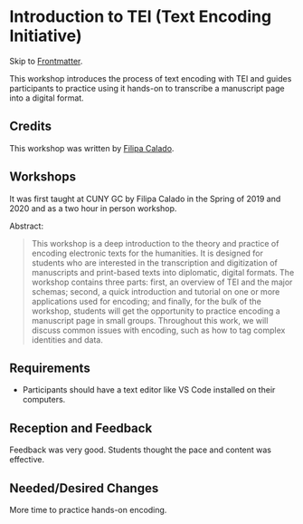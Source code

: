 # Introduction to TEI (Text Encoding Initiative)

Skip to [Frontmatter](frontmatter.md).

This workshop introduces the process of text encoding with TEI and guides participants to practice using it hands-on to transcribe a manuscript page into a digital format. 

## Credits
This workshop was written by [Filipa Calado](https://github.com/gofilipa).

## Workshops
It was first taught at CUNY GC by Filipa Calado in the Spring of 2019 and 2020 and  as a two hour in person workshop.

Abstract: 

> This workshop is a deep introduction to the theory and practice of encoding electronic texts for the humanities. It is designed for students who are interested in the transcription and digitization of manuscripts and print-based texts into diplomatic, digital formats. The workshop contains three parts: first, an overview of TEI and the major schemas; second, a quick introduction and tutorial on one or more applications used for encoding; and finally, for the bulk of the workshop, students will get the opportunity to practice encoding a manuscript page in small groups. Throughout this work, we will discuss common issues with encoding, such as how to tag complex identities and data.

## Requirements
- Participants should have a text editor like VS Code installed on their computers.

## Reception and Feedback
Feedback was very good. Students thought the pace and content was effective. 

## Needed/Desired Changes 
More time to practice hands-on encoding. 


